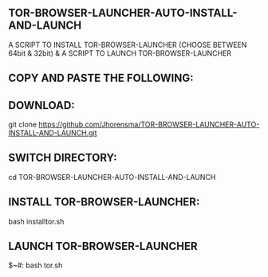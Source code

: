 TOR-BROWSER-LAUNCHER-AUTO-INSTALL-AND-LAUNCH
--------------------------------------------

A SCRIPT TO INSTALL TOR-BROWSER-LAUNCHER (CHOOSE BETWEEN 64bit & 32bit) 
&
A SCRIPT TO LAUNCH TOR-BROWSER-LAUNCHER

COPY AND PASTE THE FOLLOWING:
------------------------------------------------

DOWNLOAD:
---------

git clone https://github.com/Jhorensma/TOR-BROWSER-LAUNCHER-AUTO-INSTALL-AND-LAUNCH.git


SWITCH DIRECTORY:
-----------------

cd TOR-BROWSER-LAUNCHER-AUTO-INSTALL-AND-LAUNCH


INSTALL TOR-BROWSER-LAUNCHER:
-----------------------------

bash installtor.sh


LAUNCH TOR-BROWSER-LAUNCHER
---------------------------

$~#: bash tor.sh
